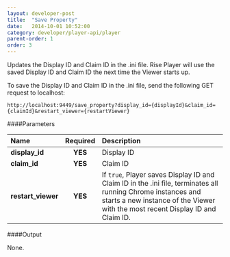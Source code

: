 ```yaml
---
layout: developer-post
title:  "Save Property"
date:   2014-10-01 10:52:00
category: developer/player-api/player
parent-order: 1
order: 3
---
```


Updates the Display ID and Claim ID in the .ini file. Rise Player will use the saved Display ID and Claim ID the next time the Viewer starts up.

To save the Display ID and Claim ID in the .ini file, send the following GET request to localhost:

`http://localhost:9449/save_property?display_id={displayId}&claim_id={claimId}&restart_viewer={restartViewer}`

####Parameters

| Name    | Required | Description |
|:--------|:--------:|:------------|
| **display_id**  |  **YES** | Display ID |
| **claim_id**  |  **YES** | Claim ID |
| **restart_viewer**  |  **YES** | If `true`, Player saves Display ID and Claim ID in the .ini file, terminates all running Chrome instances and starts a new instance of the Viewer with the most recent Display ID and Claim ID. |


####Output

None.